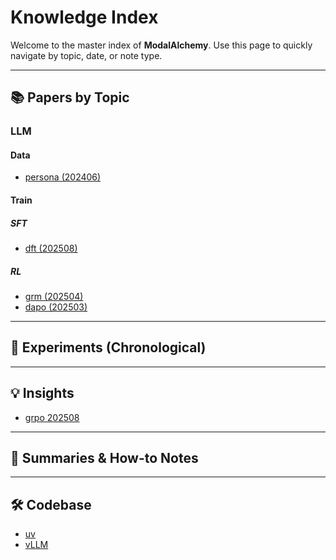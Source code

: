 # Knowledge Index

Welcome to the master index of **ModalAlchemy**.
Use this page to quickly navigate by topic, date, or note type.

---

## 📚 Papers by Topic

### LLM

#### Data

- [persona (202406)](./papers/llm/data/20240628_persona.md)

#### Train

##### SFT

- [dft (202508)](./papers/llm/train/sft/20250807_dft.md)

##### RL

- [grm (202504)](./papers/llm/train/rl/20250405_grm.md)
- [dapo (202503)](./papers/llm/train/rl/20250318_dapo.md)

---

## 🧪 Experiments (Chronological)

---

## 💡 Insights

- [grpo 202508](./insights/202508_grpo.md)

---

## 📝 Summaries & How-to Notes

---

## 🛠️ Codebase

- [uv](./codebase/uv.md)
- [vLLM](./codebase/vllm.md)
